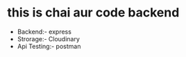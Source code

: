 <h1> this is chai aur code backend </h1>

<ul>
<li>Backend:- express</li>
<li>Strorage:- Cloudinary</li>
<li>Api Testing:- postman</li>
</ul>

<!-- <h3> docs of librerys </h3> -->